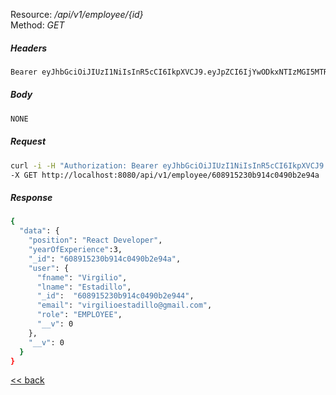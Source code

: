 Resource: */api/v1/employee/{id}* \
Method:   *GET*

##### Headers
```bash
Bearer eyJhbGciOiJIUzI1NiIsInR5cCI6IkpXVCJ9.eyJpZCI6IjYwODkxNTIzMGI5MTRjMDQ5MGIyZTk0NCIsInJvbGUiOiJFTVBMT1lFRSIsImlhdCI6MTYxOTU5NzgzMCwiZXhwIjoxNjE5NjAyODMwfQ.5NdKNuCcC4AOPS887t9VZloQ7Q7DMQW0JmyIZnslaMo
```

##### Body
```bash
NONE
```

##### Request
```bash
curl -i -H "Authorization: Bearer eyJhbGciOiJIUzI1NiIsInR5cCI6IkpXVCJ9.eyJpZCI6IjYwODkxNTIzMGI5MTRjMDQ5MGIyZTk0NCIsInJvbGUiOiJFTVBMT1lFRSIsImlhdCI6MTYxOTU5NzgzMCwiZXhwIjoxNjE5NjAyODMwfQ.5NdKNuCcC4AOPS887t9VZloQ7Q7DMQW0JmyIZnslaMo" \
-X GET http://localhost:8080/api/v1/employee/608915230b914c0490b2e94a
```

##### Response
```bash
{
  "data": {
    "position": "React Developer",
    "yearOfExperience":3,
    "_id": "608915230b914c0490b2e94a",
    "user": {
      "fname": "Virgilio",
      "lname": "Estadillo",
      "_id":  "608915230b914c0490b2e944",
      "email": "virgilioestadillo@gmail.com",
      "role": "EMPLOYEE",
      "__v": 0
    },
    "__v": 0
  }
}
```
[<< back](../../index.md)
